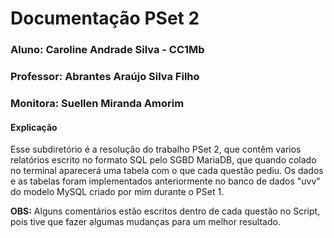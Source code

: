 # Documentação PSet 2
### Aluno: Caroline Andrade Silva - CC1Mb
### Professor: Abrantes Araújo Silva Filho
### Monitora: Suellen Miranda Amorim

#### Explicação
 Esse subdiretório é a resolução do trabalho PSet 2, que contêm varios relatórios escrito no formato SQL pelo SGBD MariaDB, que quando colado no terminal aparecerá uma tabela com o que cada questão pediu. Os dados e as tabelas foram implementados anteriormente no banco de dados "uvv" do modelo MySQL criado por mim durante o PSet 1.

**OBS:** Alguns comentários estão escritos dentro de cada questão no Script, pois tive que fazer algumas mudanças para um melhor resultado.
